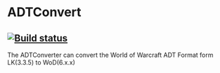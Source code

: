 # ADTConvert
[![Build status](https://ci.appveyor.com/api/projects/status/3ipv1o4xi99e2o23/branch/master?svg=true)](https://ci.appveyor.com/project/Luzifix/adtconvert/branch/master)
---
The ADTConverter can convert the World of Warcraft ADT Format form LK(3.3.5) to WoD(6.x.x)
